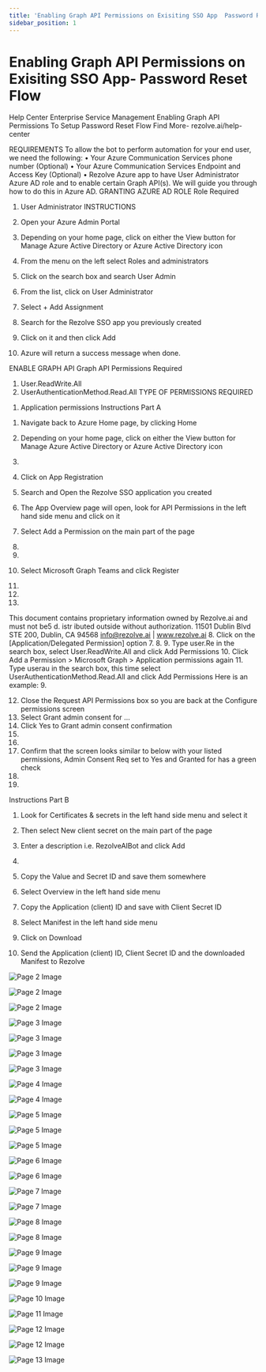 ```yaml
---
title: 'Enabling Graph API Permissions on Exisiting SSO App  Password Reset Flow'
sidebar_position: 1
---
```



# Enabling Graph API Permissions on Exisiting SSO App- Password Reset Flow

Help Center
Enterprise Service Management
Enabling Graph API
Permissions
To Setup Password Reset Flow
Find More- rezolve.ai/help-center

REQUIREMENTS
To allow the bot to perform automation for your end user, we need the following:
• Your Azure Communication Services phone number (Optional)
• Your Azure Communication Services Endpoint and Access Key (Optional)
• Rezolve Azure app to have User Administrator Azure AD role and to enable certain Graph API(s). We will guide
you through how to do this in Azure AD.
GRANTING AZURE AD ROLE
Role Required
1. User Administrator
INSTRUCTIONS
1. Open your Azure Admin Portal
2. Depending on your home page, click on either the View button for Manage Azure Active Directory or
Azure Active Directory icon
3. From the menu on the left select Roles and administrators

4. Click on the search box and search User Admin
5. From the list, click on User Administrator
6. Select + Add Assignment
7. Search for the Rezolve SSO app you previously created

8. Click on it and then click Add
8. Azure will return a success message when done.

ENABLE GRAPH API
Graph API Permissions Required
1. User.ReadWrite.All
2. UserAuthenticationMethod.Read.All
TYPE OF PERMISSIONS REQUIRED
1) Application permissions
Instructions Part A
1. Navigate back to Azure Home page, by clicking Home
1. Depending on your home page, click on either the View button for Manage Azure Active Directory or
Azure Active Directory icon
2.

3. Click on App Registration
4. Search and Open the Rezolve SSO application you created

5. The App Overview page will open, look for API Permissions in the left hand side menu and click on it
6. Select Add a Permission on the main part of the page
1.
2.
7. Select Microsoft Graph
Teams and click Register
3.
5.
6.
This document contains proprietary information owned by Rezolve.ai and must not
be5 d. istr ibuted outside without authorization.
11501 Dublin Blvd STE 200, Dublin, CA 94568 info@rezolve.ai | www.rezolve.ai
8. Click on the [Application/Delegated Permission] option
7.
8.
9. Type user.Re in the search box, select User.ReadWrite.All and click Add Permissions
10. Click Add a Permission &gt; Microsoft Graph &gt; Application permissions again
11. Type userau in the search box, this time select UserAuthenticationMethod.Read.All and click Add
Permissions
Here is an example:
9.

12. Close the Request API Permissions box so you are back at the Configure permissions screen
13. Select Grant admin consent for …
14. Click Yes to Grant admin consent confirmation
10.
11.
15. Confirm that the screen looks similar to below with your listed permissions, Admin Consent Req set to Yes and
Granted for has a green check
12.
13.

Instructions Part B
1. Look for Certificates & secrets in the left hand side menu and select it
2. Then select New client secret on the main part of the page

3. Enter a description i.e. RezolveAIBot and click Add
14.

5. Copy the Value and Secret ID and save them somewhere
6. Select Overview in the left hand side menu
7. Copy the Application (client) ID and save with Client Secret ID
8. Select Manifest in the left hand side menu
9. Click on Download


10. Send the Application (client) ID, Client Secret ID and the downloaded Manifest to Rezolve


![Page 2 Image](/img/reference/Graph%20API%20Guides/images/Enabling-Graph-API-Permissions-on-Exisiting-SSO-App--Password-Reset-Flow_page2_4.png)

![Page 2 Image](/img/reference/Graph%20API%20Guides/images/Enabling-Graph-API-Permissions-on-Exisiting-SSO-App--Password-Reset-Flow_page2_5.png)

![Page 2 Image](/img/reference/Graph%20API%20Guides/images/Enabling-Graph-API-Permissions-on-Exisiting-SSO-App--Password-Reset-Flow_page2_6.png)

![Page 3 Image](/img/reference/Graph%20API%20Guides/images/Enabling-Graph-API-Permissions-on-Exisiting-SSO-App--Password-Reset-Flow_page3_4.png)

![Page 3 Image](/img/reference/Graph%20API%20Guides/images/Enabling-Graph-API-Permissions-on-Exisiting-SSO-App--Password-Reset-Flow_page3_5.png)

![Page 3 Image](/img/reference/Graph%20API%20Guides/images/Enabling-Graph-API-Permissions-on-Exisiting-SSO-App--Password-Reset-Flow_page3_6.png)

![Page 3 Image](/img/reference/Graph%20API%20Guides/images/Enabling-Graph-API-Permissions-on-Exisiting-SSO-App--Password-Reset-Flow_page3_7.png)

![Page 4 Image](/img/reference/Graph%20API%20Guides/images/Enabling-Graph-API-Permissions-on-Exisiting-SSO-App--Password-Reset-Flow_page4_4.png)

![Page 4 Image](/img/reference/Graph%20API%20Guides/images/Enabling-Graph-API-Permissions-on-Exisiting-SSO-App--Password-Reset-Flow_page4_5.png)

![Page 5 Image](/img/reference/Graph%20API%20Guides/images/Enabling-Graph-API-Permissions-on-Exisiting-SSO-App--Password-Reset-Flow_page5_4.png)

![Page 5 Image](/img/reference/Graph%20API%20Guides/images/Enabling-Graph-API-Permissions-on-Exisiting-SSO-App--Password-Reset-Flow_page5_5.png)

![Page 5 Image](/img/reference/Graph%20API%20Guides/images/Enabling-Graph-API-Permissions-on-Exisiting-SSO-App--Password-Reset-Flow_page5_6.png)

![Page 6 Image](/img/reference/Graph%20API%20Guides/images/Enabling-Graph-API-Permissions-on-Exisiting-SSO-App--Password-Reset-Flow_page6_4.png)

![Page 6 Image](/img/reference/Graph%20API%20Guides/images/Enabling-Graph-API-Permissions-on-Exisiting-SSO-App--Password-Reset-Flow_page6_5.png)

![Page 7 Image](/img/reference/Graph%20API%20Guides/images/Enabling-Graph-API-Permissions-on-Exisiting-SSO-App--Password-Reset-Flow_page7_4.png)

![Page 7 Image](/img/reference/Graph%20API%20Guides/images/Enabling-Graph-API-Permissions-on-Exisiting-SSO-App--Password-Reset-Flow_page7_5.png)

![Page 8 Image](/img/reference/Graph%20API%20Guides/images/Enabling-Graph-API-Permissions-on-Exisiting-SSO-App--Password-Reset-Flow_page8_4.png)

![Page 8 Image](/img/reference/Graph%20API%20Guides/images/Enabling-Graph-API-Permissions-on-Exisiting-SSO-App--Password-Reset-Flow_page8_5.png)

![Page 9 Image](/img/reference/Graph%20API%20Guides/images/Enabling-Graph-API-Permissions-on-Exisiting-SSO-App--Password-Reset-Flow_page9_4.png)

![Page 9 Image](/img/reference/Graph%20API%20Guides/images/Enabling-Graph-API-Permissions-on-Exisiting-SSO-App--Password-Reset-Flow_page9_5.png)

![Page 9 Image](/img/reference/Graph%20API%20Guides/images/Enabling-Graph-API-Permissions-on-Exisiting-SSO-App--Password-Reset-Flow_page9_6.png)

![Page 10 Image](/img/reference/Graph%20API%20Guides/images/Enabling-Graph-API-Permissions-on-Exisiting-SSO-App--Password-Reset-Flow_page10_4.png)

![Page 11 Image](/img/reference/Graph%20API%20Guides/images/Enabling-Graph-API-Permissions-on-Exisiting-SSO-App--Password-Reset-Flow_page11_4.png)

![Page 12 Image](/img/reference/Graph%20API%20Guides/images/Enabling-Graph-API-Permissions-on-Exisiting-SSO-App--Password-Reset-Flow_page12_4.png)

![Page 12 Image](/img/reference/Graph%20API%20Guides/images/Enabling-Graph-API-Permissions-on-Exisiting-SSO-App--Password-Reset-Flow_page12_5.png)

![Page 13 Image](/img/reference/Graph%20API%20Guides/images/Enabling-Graph-API-Permissions-on-Exisiting-SSO-App--Password-Reset-Flow_page13_4.png)